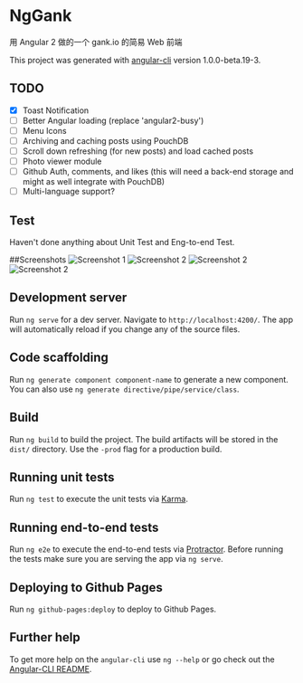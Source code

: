 # NgGank

用 Angular 2 做的一个 gank.io 的简易 Web 前端

This project was generated with [angular-cli](https://github.com/angular/angular-cli) version 1.0.0-beta.19-3.

## TODO
- [x] Toast Notification
- [ ] Better Angular loading  (replace 'angular2-busy')
- [ ] Menu Icons
- [ ] Archiving and caching posts using PouchDB
- [ ] Scroll down refreshing (for new posts) and load cached posts
- [ ] Photo viewer module
- [ ] Github Auth, comments, and likes (this will need a back-end storage and might as well integrate with PouchDB)
- [ ] Multi-language support?

## Test
Haven't done anything about Unit Test and Eng-to-end Test.

##Screenshots
![Screenshot 1](/sc_1.png)
![Screenshot 2](/sc_2.png)
![Screenshot 2](/sc_3.png)
![Screenshot 2](/sc_4.png)

## Development server
Run `ng serve` for a dev server. Navigate to `http://localhost:4200/`. The app will automatically reload if you change any of the source files.

## Code scaffolding

Run `ng generate component component-name` to generate a new component. You can also use `ng generate directive/pipe/service/class`.

## Build

Run `ng build` to build the project. The build artifacts will be stored in the `dist/` directory. Use the `-prod` flag for a production build.

## Running unit tests

Run `ng test` to execute the unit tests via [Karma](https://karma-runner.github.io).

## Running end-to-end tests

Run `ng e2e` to execute the end-to-end tests via [Protractor](http://www.protractortest.org/).
Before running the tests make sure you are serving the app via `ng serve`.

## Deploying to Github Pages

Run `ng github-pages:deploy` to deploy to Github Pages.

## Further help

To get more help on the `angular-cli` use `ng --help` or go check out the [Angular-CLI README](https://github.com/angular/angular-cli/blob/master/README.md).
